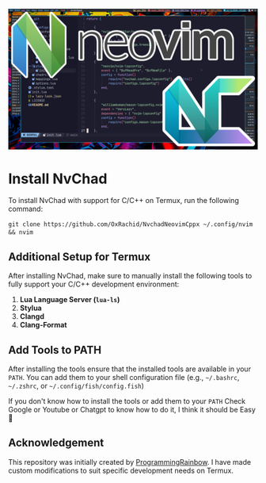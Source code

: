 ![Diagram](screenshot.png)


# Install NvChad

To install NvChad with support for C/C++ on Termux, run the following command:

```
git clone https://github.com/OxRachid/NvchadNeovimCppx ~/.config/nvim && nvim
```

## Additional Setup for Termux

After installing NvChad, make sure to manually install the following tools to fully support your C/C++ development environment:

1. **Lua Language Server (`lua-ls`)**
2. **Stylua**
3. **Clangd**
4. **Clang-Format**
 

## Add Tools to PATH

After installing the tools ensure that the installed tools are available in your `PATH`. You can add them to your shell configuration file (e.g., `~/.bashrc`, `~/.zshrc`, or `~/.config/fish/config.fish`)

If you don't know how to install the tools or add them to your `PATH` Check Google or Youtube or Chatgpt to know how to do it, I think it should be Easy 🙂


## Acknowledgement

This repository was initially created by [ProgrammingRainbow](https://github.com/ProgrammingRainbow). I have made custom modifications to suit specific development needs on Termux.


